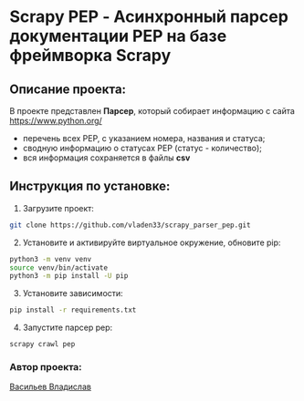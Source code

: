 # Scrapy PEP - Асинхронный парсер документации PEP на базе фреймворка Scrapy

## Описание проекта:
В проекте представлен **Парсер**, который собирает информацию с сайта https://www.python.org/
- перечень всех PEP, с указанием номера, названия и статуса;
- сводную информацию о статусах PEP (статус - количество);
- вся информация сохраняется в файлы **csv**

## Инструкция по установке:
1. Загрузите проект:
```bash
git clone https://github.com/vladen33/scrapy_parser_pep.git
```
2. Установите и активируйте виртуальное окружение, обновите pip:
```bash
python3 -m venv venv
source venv/bin/activate
python3 -m pip install -U pip
```
3. Установите зависимости:
```bash
pip install -r requirements.txt
```
4. Запустите парсер pep:
```
scrapy crawl pep
```

### Автор проекта:
[Васильев Владислав](https://github.com/vladen33)
